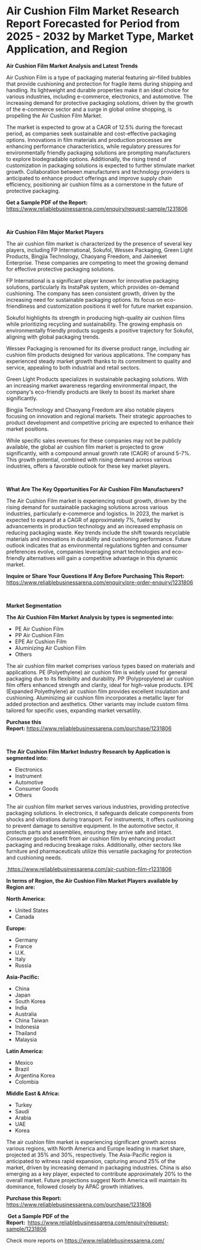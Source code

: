 <p><h1>Air Cushion Film Market Research Report Forecasted for Period from 2025 -  2032 by Market Type, Market Application, and Region</h1></p><p><strong>Air Cushion Film Market Analysis and Latest Trends</strong></p>
<p><p>Air Cushion Film is a type of packaging material featuring air-filled bubbles that provide cushioning and protection for fragile items during shipping and handling. Its lightweight and durable properties make it an ideal choice for various industries, including e-commerce, electronics, and automotive. The increasing demand for protective packaging solutions, driven by the growth of the e-commerce sector and a surge in global online shopping, is propelling the Air Cushion Film Market. </p><p>The market is expected to grow at a CAGR of 12.5% during the forecast period, as companies seek sustainable and cost-effective packaging options. Innovations in film materials and production processes are enhancing performance characteristics, while regulatory pressures for environmentally friendly packaging solutions are prompting manufacturers to explore biodegradable options. Additionally, the rising trend of customization in packaging solutions is expected to further stimulate market growth. Collaboration between manufacturers and technology providers is anticipated to enhance product offerings and improve supply chain efficiency, positioning air cushion films as a cornerstone in the future of protective packaging.</p></p>
<p><strong>Get a Sample PDF of the Report:&nbsp;</strong> <a href="https://www.reliablebusinessarena.com/enquiry/request-sample/1231806?utm_campaign=3586&utm_medium=2&utm_source=Github&utm_content=ia&utm_term=02042025&utm_id=air-cushion-film">https://www.reliablebusinessarena.com/enquiry/request-sample/1231806</a></p>
<p>&nbsp;</p>
<p><strong>Air Cushion Film Major Market Players</strong></p>
<p><p>The air cushion film market is characterized by the presence of several key players, including FP International, Sokufol, Wessex Packaging, Green Light Products, Bingjia Technology, Chaoyang Freedom, and Jaineeket Enterprise. These companies are competing to meet the growing demand for effective protective packaging solutions.</p><p>FP International is a significant player known for innovative packaging solutions, particularly its InstaPak system, which provides on-demand cushioning. The company has seen consistent growth, driven by the increasing need for sustainable packaging options. Its focus on eco-friendliness and customization positions it well for future market expansion.</p><p>Sokufol highlights its strength in producing high-quality air cushion films while prioritizing recycling and sustainability. The growing emphasis on environmentally friendly products suggests a positive trajectory for Sokufol, aligning with global packaging trends.</p><p>Wessex Packaging is renowned for its diverse product range, including air cushion film products designed for various applications. The company has experienced steady market growth thanks to its commitment to quality and service, appealing to both industrial and retail sectors.</p><p>Green Light Products specializes in sustainable packaging solutions. With an increasing market awareness regarding environmental impact, the company's eco-friendly products are likely to boost its market share significantly.</p><p>Bingjia Technology and Chaoyang Freedom are also notable players focusing on innovation and regional markets. Their strategic approaches to product development and competitive pricing are expected to enhance their market positions.</p><p>While specific sales revenues for these companies may not be publicly available, the global air cushion film market is projected to grow significantly, with a compound annual growth rate (CAGR) of around 5-7%. This growth potential, combined with rising demand across various industries, offers a favorable outlook for these key market players.</p></p>
<p>&nbsp;</p>
<p><strong>What Are The Key Opportunities For Air Cushion Film Manufacturers?</strong></p>
<p><p>The Air Cushion Film market is experiencing robust growth, driven by the rising demand for sustainable packaging solutions across various industries, particularly e-commerce and logistics. In 2023, the market is expected to expand at a CAGR of approximately 7%, fueled by advancements in production technology and an increased emphasis on reducing packaging waste. Key trends include the shift towards recyclable materials and innovations in durability and cushioning performance. Future outlook indicates that as environmental regulations tighten and consumer preferences evolve, companies leveraging smart technologies and eco-friendly alternatives will gain a competitive advantage in this dynamic market.</p></p>
<p><strong>Inquire or Share Your Questions If Any Before Purchasing This Report:</strong> <a href="https://www.reliablebusinessarena.com/enquiry/pre-order-enquiry/1231806?utm_campaign=3586&utm_medium=2&utm_source=Github&utm_content=ia&utm_term=02042025&utm_id=air-cushion-film">https://www.reliablebusinessarena.com/enquiry/pre-order-enquiry/1231806</a></p>
<p>&nbsp;</p>
<p><strong>Market Segmentation</strong></p>
<p><strong>The Air Cushion Film Market Analysis by types is segmented into:</strong></p>
<p><ul><li>PE Air Cushion Film</li><li>PP Air Cushion Film</li><li>EPE Air Cushion Film</li><li>Aluminizing Air Cushion Film</li><li>Others</li></ul></p>
<p><p>The air cushion film market comprises various types based on materials and applications. PE (Polyethylene) air cushion film is widely used for general packaging due to its flexibility and durability. PP (Polypropylene) air cushion film offers enhanced strength and clarity, ideal for high-value products. EPE (Expanded Polyethylene) air cushion film provides excellent insulation and cushioning. Aluminizing air cushion film incorporates a metallic layer for added protection and aesthetics. Other variants may include custom films tailored for specific uses, expanding market versatility.</p></p>
<p><strong>Purchase this Report:&nbsp;</strong><a href="https://www.reliablebusinessarena.com/purchase/1231806?utm_campaign=3586&utm_medium=2&utm_source=Github&utm_content=ia&utm_term=02042025&utm_id=air-cushion-film">https://www.reliablebusinessarena.com/purchase/1231806</a></p>
<p>&nbsp;</p>
<p><strong>The Air Cushion Film Market Industry Research by Application is segmented into:</strong></p>
<p><ul><li>Electronics</li><li>Instrument</li><li>Automotive</li><li>Consumer Goods</li><li>Others</li></ul></p>
<p><p>The air cushion film market serves various industries, providing protective packaging solutions. In electronics, it safeguards delicate components from shocks and vibrations during transport. For instruments, it offers cushioning to prevent damage to sensitive equipment. In the automotive sector, it protects parts and assemblies, ensuring they arrive safe and intact. Consumer goods benefit from air cushion film by enhancing product packaging and reducing breakage risks. Additionally, other sectors like furniture and pharmaceuticals utilize this versatile packaging for protection and cushioning needs.</p></p>
<p><a href="https://www.reliablebusinessarena.com/air-cushion-film-r1231806?utm_campaign=3586&utm_medium=2&utm_source=Github&utm_content=ia&utm_term=02042025&utm_id=air-cushion-film">&nbsp;https://www.reliablebusinessarena.com/air-cushion-film-r1231806</a></p>
<p><strong>In terms of Region, the Air Cushion Film Market Players available by Region are:</strong></p>
<p>
    <p> <strong> North America: </strong>
        <ul>
            <li>United States</li>
            <li>Canada</li>
        </ul>
        </p> 
    <p> <strong> Europe: </strong>
        <ul>
            <li>Germany</li>
            <li>France</li>
            <li>U.K.</li>
            <li>Italy</li>
            <li>Russia</li>
        </ul>
        </p> 
    <p> <strong> Asia-Pacific: </strong>
        <ul>
            <li>China</li>
            <li>Japan</li>
            <li>South Korea</li>
            <li>India</li>
            <li>Australia</li>
            <li>China Taiwan</li>
            <li>Indonesia</li>
            <li>Thailand</li>
            <li>Malaysia</li>
        </ul>
        </p> 
    <p> <strong> Latin America: </strong>
        <ul>
            <li>Mexico</li>
            <li>Brazil</li>
            <li>Argentina Korea</li>
            <li>Colombia</li>
        </ul>
        </p> 
    <p> <strong> Middle East & Africa: </strong>
        <ul>
            <li>Turkey</li>
            <li>Saudi</li>
            <li>Arabia</li>
            <li>UAE</li>
            <li>Korea</li>
        </ul>
    </p>
    </p>
<p><p>The air cushion film market is experiencing significant growth across various regions, with North America and Europe leading in market share, projected at 35% and 30%, respectively. The Asia-Pacific region is anticipated to witness rapid expansion, capturing around 25% of the market, driven by increasing demand in packaging industries. China is also emerging as a key player, expected to contribute approximately 20% to the overall market. Future projections suggest North America will maintain its dominance, followed closely by APAC growth initiatives.</p></p>
<p><strong>Purchase this Report: </strong><a href="https://www.reliablebusinessarena.com/purchase/1231806?utm_campaign=3586&utm_medium=2&utm_source=Github&utm_content=ia&utm_term=02042025&utm_id=air-cushion-film">https://www.reliablebusinessarena.com/purchase/1231806</a></p>
<p>&nbsp;<strong>Get a Sample PDF of the Report:&nbsp;&nbsp;</strong><a href="https://www.reliablebusinessarena.com/enquiry/request-sample/1231806?utm_campaign=3586&utm_medium=2&utm_source=Github&utm_content=ia&utm_term=02042025&utm_id=air-cushion-film">https://www.reliablebusinessarena.com/enquiry/request-sample/1231806</a></p>
<p><strong></strong></p>
<p>Check more reports on <a href="https://www.reliablebusinessarena.com/?utm_campaign=3586&utm_medium=2&utm_source=Github&utm_content=ia&utm_term=02042025&utm_id=air-cushion-film">https://www.reliablebusinessarena.com/</a></p>